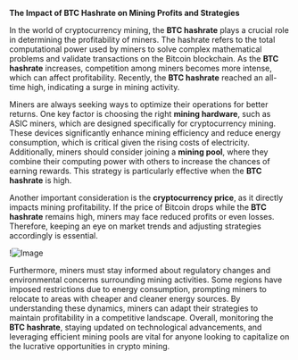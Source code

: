 **The Impact of BTC Hashrate on Mining Profits and Strategies**

In the world of cryptocurrency mining, the **BTC hashrate** plays a crucial role in determining the profitability of miners. The hashrate refers to the total computational power used by miners to solve complex mathematical problems and validate transactions on the Bitcoin blockchain. As the **BTC hashrate** increases, competition among miners becomes more intense, which can affect profitability. Recently, the **BTC hashrate** reached an all-time high, indicating a surge in mining activity.

Miners are always seeking ways to optimize their operations for better returns. One key factor is choosing the right **mining hardware**, such as ASIC miners, which are designed specifically for cryptocurrency mining. These devices significantly enhance mining efficiency and reduce energy consumption, which is critical given the rising costs of electricity. Additionally, miners should consider joining a **mining pool**, where they combine their computing power with others to increase the chances of earning rewards. This strategy is particularly effective when the **BTC hashrate** is high.

Another important consideration is the **cryptocurrency price**, as it directly impacts mining profitability. If the price of Bitcoin drops while the **BTC hashrate** remains high, miners may face reduced profits or even losses. Therefore, keeping an eye on market trends and adjusting strategies accordingly is essential. 

!![Image](https://github.com/user-attachments/assets/b6e7b7a2-655e-4d44-8baa-20c566a3cb65)

Furthermore, miners must stay informed about regulatory changes and environmental concerns surrounding mining activities. Some regions have imposed restrictions due to energy consumption, prompting miners to relocate to areas with cheaper and cleaner energy sources. By understanding these dynamics, miners can adapt their strategies to maintain profitability in a competitive landscape. Overall, monitoring the **BTC hashrate**, staying updated on technological advancements, and leveraging efficient mining pools are vital for anyone looking to capitalize on the lucrative opportunities in crypto mining.